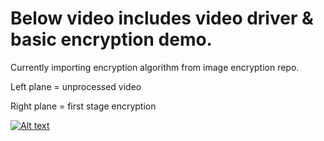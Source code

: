 # <b>Below video includes video driver & basic encryption demo.</b>

Currently importing encryption algorithm from image encryption repo.

Left plane = unprocessed video 

Right plane = first stage encryption


[![Alt text](https://img.youtube.com/vi/DCA36VWLuRc/0.jpg)](https://www.youtube.com/watch?v=DCA36VWLuRc)
